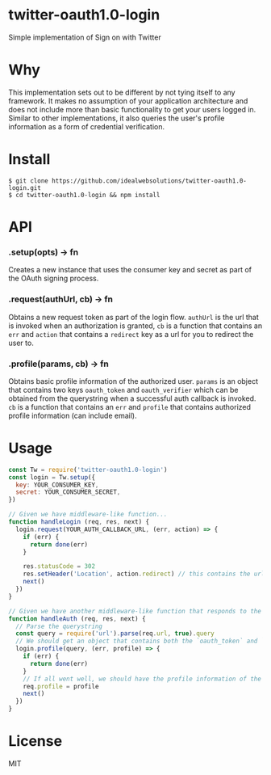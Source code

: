 # twitter-oauth1.0-login
Simple implementation of Sign on with Twitter

# Why
This implementation sets out to be different by not tying itself to any framework. It makes no assumption of your application architecture and does not include more than basic functionality to get your users logged in. Similar to other implementations, it also queries the user's profile information as a form of credential verification.

# Install
    $ git clone https://github.com/idealwebsolutions/twitter-oauth1.0-login.git
    $ cd twitter-oauth1.0-login && npm install

# API
### .setup(opts) -> fn
Creates a new instance that uses the consumer key and secret as part of the OAuth signing process.

### .request(authUrl, cb) -> fn
Obtains a new request token as part of the login flow. `authUrl` is the url that is invoked when an authorization is granted, `cb` is a function that contains an `err` and `action` that contains a `redirect` key as a url for you to redirect the user to.

### .profile(params, cb) -> fn
Obtains basic profile information of the authorized user. `params` is an object that contains two keys `oauth_token` and `oauth_verifier` which can be obtained from the querystring when a successful auth callback is invoked. `cb` is a function that contains an `err` and `profile` that contains authorized profile information (can include email).

# Usage
```js
const Tw = require('twitter-oauth1.0-login')
const login = Tw.setup({
  key: YOUR_CONSUMER_KEY,
  secret: YOUR_CONSUMER_SECRET,
})

// Given we have middleware-like function...
function handleLogin (req, res, next) {
  login.request(YOUR_AUTH_CALLBACK_URL, (err, action) => {
    if (err) {
      return done(err)
    }

    res.statusCode = 302
    res.setHeader('Location', action.redirect) // this contains the url we need to redirect the end user to
    next()
  })
}

// Given we have another middleware-like function that responds to the auth callback we provided...
function handleAuth (req, res, next) {
  // Parse the querystring
  const query = require('url').parse(req.url, true).query
  // We should get an object that contains both the `oauth_token` and `oauth_verifier` query parameters
  login.profile(query, (err, profile) => {
    if (err) {
      return done(err)
    }
    // If all went well, we should have the profile information of the user that authorized the app
    req.profile = profile
    next()
  })
}
```

# License
MIT
